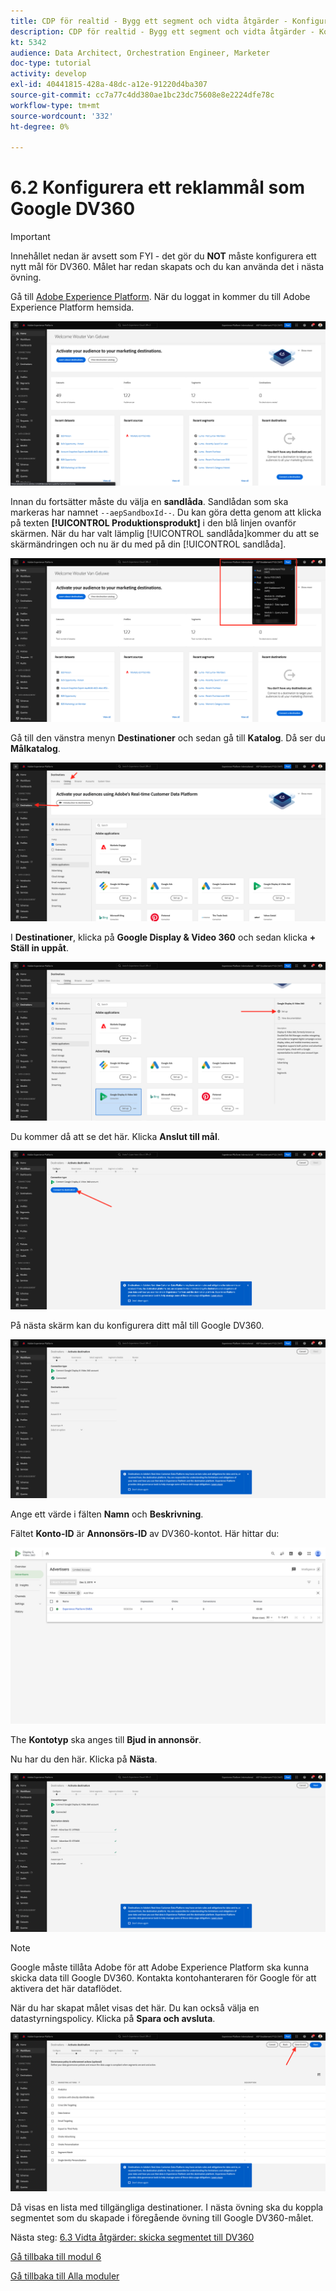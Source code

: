 ```yaml
---
title: CDP för realtid - Bygg ett segment och vidta åtgärder - Konfigurera ett annonsmål som Google DV360
description: CDP för realtid - Bygg ett segment och vidta åtgärder - Konfigurera ett annonsmål som Google DV360
kt: 5342
audience: Data Architect, Orchestration Engineer, Marketer
doc-type: tutorial
activity: develop
exl-id: 40441815-428a-48dc-a12e-91220d4ba307
source-git-commit: cc7a77c4dd380ae1bc23dc75608e8e2224dfe78c
workflow-type: tm+mt
source-wordcount: '332'
ht-degree: 0%

---
```


# 6.2 Konfigurera ett reklammål som Google DV360

>[!IMPORTANT]
>
>Innehållet nedan är avsett som FYI - det gör du **NOT** måste konfigurera ett nytt mål för DV360. Målet har redan skapats och du kan använda det i nästa övning.

Gå till [Adobe Experience Platform](https://experience.adobe.com/platform). När du loggat in kommer du till Adobe Experience Platform hemsida.

![Dataintag](../module2/images/home.png)

Innan du fortsätter måste du välja en **sandlåda**. Sandlådan som ska markeras har namnet ``--aepSandboxId--``. Du kan göra detta genom att klicka på texten **[!UICONTROL Produktionsprodukt]** i den blå linjen ovanför skärmen. När du har valt lämplig [!UICONTROL sandlåda]kommer du att se skärmändringen och nu är du med på din [!UICONTROL sandlåda].

![Dataintag](../module2/images/sb1.png)

Gå till den vänstra menyn **Destinationer** och sedan gå till **Katalog**. Då ser du **Målkatalog**.

![RTCDP](./images/rtcdp.png)

I **Destinationer**, klicka på **Google Display &amp; Video 360** och sedan klicka **+ Ställ in uppåt**.

![RTCDP](./images/rtcdpgoogle.png)

Du kommer då att se det här. Klicka **Anslut till mål**.

![RTCDP](./images/rtcdpgooglecreate1.png)

På nästa skärm kan du konfigurera ditt mål till Google DV360.

![RTCDP](./images/rtcdpgooglecreatedest.png)

Ange ett värde i fälten **Namn** och **Beskrivning**.

Fältet **Konto-ID** är **Annonsörs-ID** av DV360-kontot. Här hittar du:

![RTCDP](./images/rtcdpgoogledv360advid.png)

The **Kontotyp** ska anges till **Bjud in annonsör**.

Nu har du den här. Klicka på **Nästa**.

![RTCDP](./images/rtcdpgoogldv360new.png)

>[!NOTE]
>
>Google måste tillåta Adobe för att Adobe Experience Platform ska kunna skicka data till Google DV360. Kontakta kontohanteraren för Google för att aktivera det här dataflödet.

När du har skapat målet visas det här. Du kan också välja en datastyrningspolicy. Klicka på **Spara och avsluta**.

![RTCDP](./images/rtcdpcreatedest1.png)

Då visas en lista med tillgängliga destinationer.
I nästa övning ska du koppla segmentet som du skapade i föregående övning till Google DV360-målet.

Nästa steg: [6.3 Vidta åtgärder: skicka segmentet till DV360](./ex3.md)

[Gå tillbaka till modul 6](./real-time-cdp-build-a-segment-take-action.md)

[Gå tillbaka till Alla moduler](../../overview.md)
